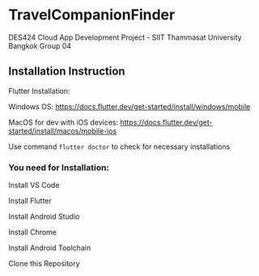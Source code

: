# TravelCompanionFinder
DES424 Cloud App Development Project - SIIT Thammasat University Bangkok Group 04

## Installation Instruction

Flutter Installation:

Windows OS: https://docs.flutter.dev/get-started/install/windows/mobile

MacOS for dev with iOS devices: https://docs.flutter.dev/get-started/install/macos/mobile-ios

Use command ``flutter doctor`` to check for necessary installations 

### You need for Installation:

Install VS Code

Install Flutter

Install Android Studio

Install Chrome

Install Android Toolchain

Clone this Repository
